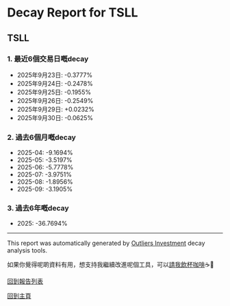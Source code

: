 # Decay Report for TSLL

## TSLL

### 1. 最近6個交易日嘅decay

- 2025年9月23日: -0.3777%
- 2025年9月24日: -0.2478%
- 2025年9月25日: -0.1955%
- 2025年9月26日: -0.2549%
- 2025年9月29日: +0.0232%
- 2025年9月30日: -0.0625%

### 2. 過去6個月嘅decay

- 2025-04: -9.1694%
- 2025-05: -3.5197%
- 2025-06: -5.7778%
- 2025-07: -3.9751%
- 2025-08: -1.8956%
- 2025-09: -3.1905%

### 3. 過去6年嘅decay

- 2025: -36.7694%

------------------------------
This report was automatically generated by [Outliers Investment](https://outliersecon.github.io/Outliers-Investment/) decay analysis tools.

如果你覺得呢啲資料有用，想支持我繼續改進呢個工具，可以[請我飲杯咖啡](https://buymeacoffee.com/outliersecon)☕🙏

[回到報告列表](https://outliersecon.github.io/Outliers-Investment/reports/reports_public)

[回到主頁](https://outliersecon.github.io/Outliers-Investment/)